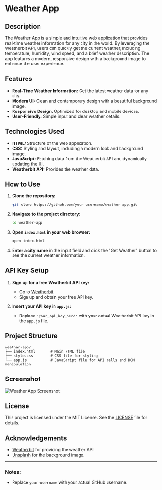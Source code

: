 # Weather App

## Description

The Weather App is a simple and intuitive web application that provides real-time weather information for any city in the world. By leveraging the Weatherbit API, users can quickly get the current weather, including temperature, humidity, wind speed, and a brief weather description. The app features a modern, responsive design with a background image to enhance the user experience.

## Features

- **Real-Time Weather Information:** Get the latest weather data for any city.
- **Modern UI:** Clean and contemporary design with a beautiful background image.
- **Responsive Design:** Optimized for desktop and mobile devices.
- **User-Friendly:** Simple input and clear weather details.

## Technologies Used

- **HTML:** Structure of the web application.
- **CSS:** Styling and layout, including a modern look and background image.
- **JavaScript:** Fetching data from the Weatherbit API and dynamically updating the UI.
- **Weatherbit API:** Provides the weather data.

## How to Use

1. **Clone the repository:**
   ```bash
   git clone https://github.com/your-username/weather-app.git
   ```

2. **Navigate to the project directory:**
   ```bash
   cd weather-app
   ```

3. **Open `index.html` in your web browser:**
   ```bash
   open index.html
   ```

4. **Enter a city name** in the input field and click the "Get Weather" button to see the current weather information.

## API Key Setup

1. **Sign up for a free Weatherbit API key:**
   - Go to [Weatherbit](https://www.weatherbit.io/).
   - Sign up and obtain your free API key.

2. **Insert your API key in `app.js`:**
   - Replace `'your_api_key_here'` with your actual Weatherbit API key in the `app.js` file.

## Project Structure

```
weather-app/
├── index.html       # Main HTML file
├── style.css        # CSS file for styling
└── app.js           # JavaScript file for API calls and DOM manipulation
```

## Screenshot

![Weather App Screenshot](your_screenshot_image_url)

## License

This project is licensed under the MIT License. See the [LICENSE](LICENSE) file for details.

## Acknowledgements

- [Weatherbit](https://www.weatherbit.io/) for providing the weather API.
- [Unsplash](https://unsplash.com/) for the background image.

---

### Notes:
- Replace `your-username` with your actual GitHub username.


